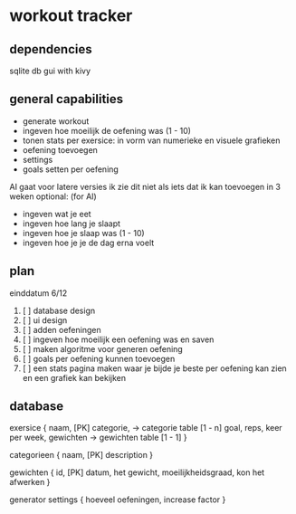 # workout tracker

## dependencies
sqlite db
gui with kivy

## general capabilities
- generate workout
- ingeven hoe moeilijk de oefening was (1 - 10)
- tonen stats per exersice: in vorm van numerieke en visuele grafieken
- oefening toevoegen
- settings
- goals setten per oefening

AI gaat voor latere versies ik zie dit niet als iets dat ik kan toevoegen in 3 weken
optional: (for AI)
- ingeven wat je eet
- ingeven hoe lang je slaapt
- ingeven hoe je slaap was (1 - 10)
- ingeven hoe je je de dag erna voelt

## plan
einddatum 6/12

1. [ ] database design
2. [ ] ui design
3. [ ] adden oefeningen
4. [ ] ingeven hoe moeilijk een oefening was en saven
5. [ ] maken algoritme voor generen oefening
6. [ ] goals per oefening kunnen toevoegen
7. [ ] een stats pagina maken waar je bijde je beste per oefening kan zien en een grafiek kan bekijken

## database
exersice {
    naam, [PK]
    categorie, -> categorie table [1 - n]
    goal,
    reps,
    keer per week,
    gewichten -> gewichten table [1 - 1]
}

categorieen {
    naam, [PK]
    description
}

gewichten {
    id, [PK]
    datum,
    het gewicht,
    moeilijkheidsgraad,
    kon het afwerken
}

generator settings {
    hoeveel oefeningen,
    increase factor
}
